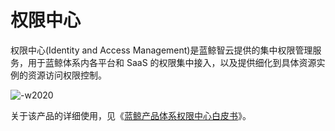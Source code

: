 # 权限中心

权限中心(Identity and Access Management)是蓝鲸智云提供的集中权限管理服务，用于蓝鲸体系内各平台和 SaaS 的权限集中接入，以及提供细化到具体资源实例的资源访问权限控制。

![-w2020](../assets/dock_iam.png)

关于该产品的详细使用，见《[蓝鲸产品体系权限中心白皮书](../../../../IAM/1.4/%E4%BA%A7%E5%93%81%E7%99%BD%E7%9A%AE%E4%B9%A6/%E4%BA%A7%E5%93%81%E7%AE%80%E4%BB%8B/README.md)》。
